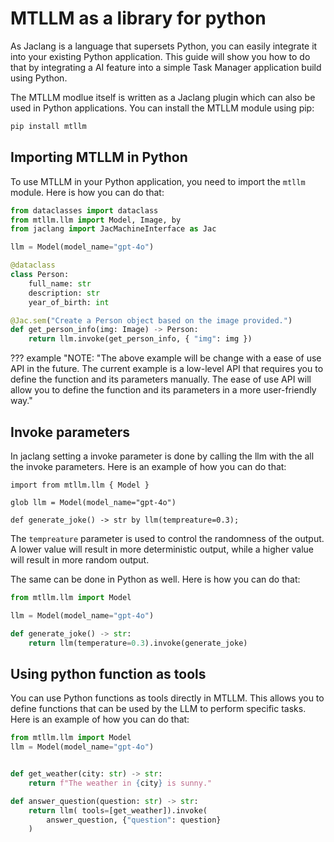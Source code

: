 # MTLLM as a library for python

As Jaclang is a language that supersets Python, you can easily integrate it into your existing Python application. This guide will show you how to do that by integrating a AI feature into a simple Task Manager application build using Python.

The MTLLM modlue itself is written as a Jaclang plugin which can also be used in Python applications. You can install the MTLLM module using pip:

```bash
pip install mtllm
```

## Importing MTLLM in Python

To use MTLLM in your Python application, you need to import the `mtllm` module. Here is how you can do that:

```python linenums="1"
from dataclasses import dataclass
from mtllm.llm import Model, Image, by
from jaclang import JacMachineInterface as Jac

llm = Model(model_name="gpt-4o")

@dataclass
class Person:
    full_name: str
    description: str
    year_of_birth: int

@Jac.sem("Create a Person object based on the image provided.")
def get_person_info(img: Image) -> Person:
    return llm.invoke(get_person_info, { "img": img })
```

??? example "NOTE:
    "The above example will be change with a ease of use API in the future. The current example is a low-level API that requires you to define the function and its parameters manually. The ease of use API will allow you to define the function and its parameters in a more user-friendly way."

## Invoke parameters

In jaclang setting a invoke parameter is done by calling the llm with the all the invoke parameters. Here is an example of how you can do that:

```jac linenums="1"
import from mtllm.llm { Model }

glob llm = Model(model_name="gpt-4o")

def generate_joke() -> str by llm(tempreature=0.3);
```

The `tempreature` parameter is used to control the randomness of the output. A lower value will result in more deterministic output, while a higher value will result in more random output.

The same can be done in Python as well. Here is how you can do that:

```python linenums="1"
from mtllm.llm import Model

llm = Model(model_name="gpt-4o")

def generate_joke() -> str:
    return llm(temperature=0.3).invoke(generate_joke)
```

## Using python function as tools

You can use Python functions as tools directly in MTLLM. This allows you to define functions that can be used by the LLM to perform specific tasks. Here is an example of how you can do that:

```python linenums="1"
from mtllm.llm import Model
llm = Model(model_name="gpt-4o")


def get_weather(city: str) -> str:
    return f"The weather in {city} is sunny."

def answer_question(question: str) -> str:
    return llm( tools=[get_weather]).invoke(
        answer_question, {"question": question}
    )
```
